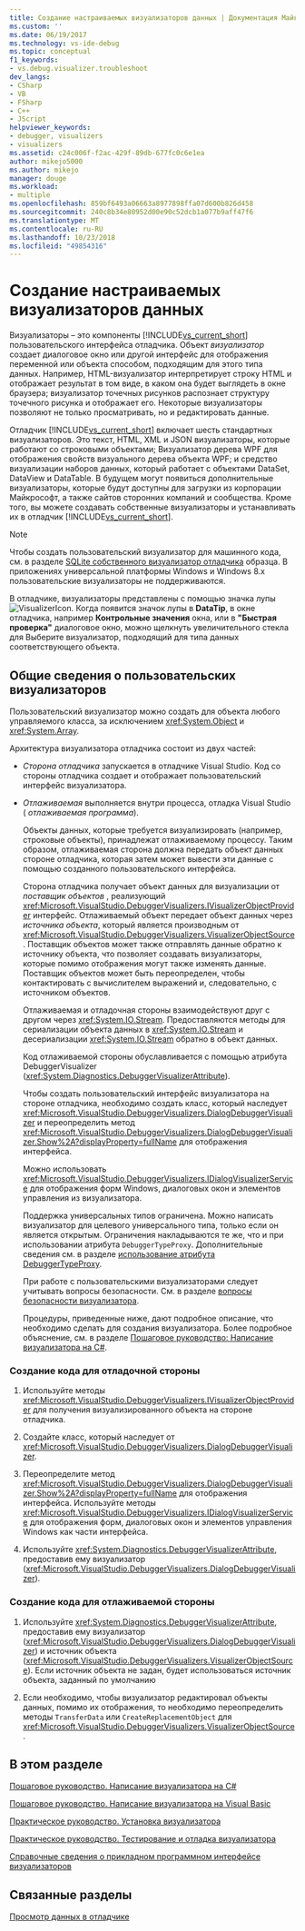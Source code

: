 ```yaml
---
title: Создание настраиваемых визуализаторов данных | Документация Майкрософт
ms.custom: ''
ms.date: 06/19/2017
ms.technology: vs-ide-debug
ms.topic: conceptual
f1_keywords:
- vs.debug.visualizer.troubleshoot
dev_langs:
- CSharp
- VB
- FSharp
- C++
- JScript
helpviewer_keywords:
- debugger, visualizers
- visualizers
ms.assetid: c24c006f-f2ac-429f-89db-677fc0c6e1ea
author: mikejo5000
ms.author: mikejo
manager: douge
ms.workload:
- multiple
ms.openlocfilehash: 859bf6493a06663a8977898ffa07d600b826d458
ms.sourcegitcommit: 240c8b34e80952d00e90c52dcb1a077b9aff47f6
ms.translationtype: MT
ms.contentlocale: ru-RU
ms.lasthandoff: 10/23/2018
ms.locfileid: "49854316"
---
```

# <a name="create-custom-visualizers-of-data"></a>Создание настраиваемых визуализаторов данных
 Визуализаторы – это компоненты [!INCLUDE[vs_current_short](../code-quality/includes/vs_current_short_md.md)] пользовательского интерфейса отладчика. Объект *визуализатор* создает диалоговое окно или другой интерфейс для отображения переменной или объекта способом, подходящим для этого типа данных. Например, HTML-визуализатор интерпретирует строку HTML и отображает результат в том виде, в каком она будет выглядеть в окне браузера; визуализатор точечных рисунков распознает структуру точечного рисунка и отображает его. Некоторые визуализаторы позволяют не только просматривать, но и редактировать данные.

 Отладчик [!INCLUDE[vs_current_short](../code-quality/includes/vs_current_short_md.md)] включает шесть стандартных визуализаторов. Это текст, HTML, XML и JSON визуализаторы, которые работают со строковыми объектами; Визуализатор дерева WPF для отображения свойств визуального дерева объекта WPF; и средство визуализации наборов данных, который работает с объектами DataSet, DataView и DataTable. В будущем могут появиться дополнительные визуализаторы, которые будут доступны для загрузки из корпорации Майкрософт, а также сайтов сторонних компаний и сообщества. Кроме того, вы можете создавать собственные визуализаторы и устанавливать их в отладчик [!INCLUDE[vs_current_short](../code-quality/includes/vs_current_short_md.md)].

 > [!NOTE]
 > Чтобы создать пользовательский визуализатор для машинного кода, см. в разделе [SQLite собственного визуализатор отладчика](https://github.com/Microsoft/VSSDK-Extensibility-Samples/tree/master/SqliteVisualizer) образца. В приложениях универсальной платформы Windows и Windows 8.x пользовательские визуализаторы не поддерживаются.

 В отладчике, визуализаторы представлены с помощью значка лупы ![VisualizerIcon](../debugger/media/dbg-tips-visualizer-icon.png "значок визуализатор"). Когда появится значок лупы в **DataTip**, в окне отладчика, например **Контрольные значения** окна, или в **"Быстрая проверка"** диалоговое окно, можно щелкнуть увеличительного стекла для Выберите визуализатор, подходящий для типа данных соответствующего объекта.

## <a name="overview-of-custom-visualizers"></a>Общие сведения о пользовательских визуализаторов

Пользовательский визуализатор можно создать для объекта любого управляемого класса, за исключением <xref:System.Object> и <xref:System.Array>.  
  
 Архитектура визуализатора отладчика состоит из двух частей:  
  
- *Сторона отладчика* запускается в отладчике Visual Studio. Код со стороны отладчика создает и отображает пользовательский интерфейс визуализатора.  
  
- *Отлаживаемая* выполняется внутри процесса, отладка Visual Studio ( *отлаживаемая программа*).  
  
  Объекты данных, которые требуется визуализировать (например, строковые объекты), принадлежат отлаживаемому процессу. Таким образом, отлаживаемая сторона должна передать объект данных стороне отладчика, которая затем может вывести эти данные с помощью созданного пользовательского интерфейса.  
  
  Сторона отладчика получает объект данных для визуализации от *поставщик объектов* , реализующий <xref:Microsoft.VisualStudio.DebuggerVisualizers.IVisualizerObjectProvider> интерфейс. Отлаживаемый объект передает объект данных через *источника объекта*, который является производным от <xref:Microsoft.VisualStudio.DebuggerVisualizers.VisualizerObjectSource>. Поставщик объектов может также отправлять данные обратно к источнику объекта, что позволяет создавать визуализаторы, которые помимо отображения могут также изменять данные. Поставщик объектов может быть переопределен, чтобы контактировать с вычислителем выражений и, следовательно, с источником объектов.  
  
  Отлаживаемая и отладочная стороны взаимодействуют друг с другом через <xref:System.IO.Stream>. Предоставляются методы для сериализации объекта данных в <xref:System.IO.Stream> и десериализации <xref:System.IO.Stream> обратно в объект данных.  
  
  Код отлаживаемой стороны обуславливается с помощью атрибута DebuggerVisualizer (<xref:System.Diagnostics.DebuggerVisualizerAttribute>).  
  
  Чтобы создать пользовательский интерфейс визуализатора на стороне отладчика, необходимо создать класс, который наследует <xref:Microsoft.VisualStudio.DebuggerVisualizers.DialogDebuggerVisualizer> и переопределить метод <xref:Microsoft.VisualStudio.DebuggerVisualizers.DialogDebuggerVisualizer.Show%2A?displayProperty=fullName> для отображения интерфейса.  
  
  Можно использовать <xref:Microsoft.VisualStudio.DebuggerVisualizers.IDialogVisualizerService> для отображения форм Windows, диалоговых окон и элементов управления из визуализатора.  
  
  Поддержка универсальных типов ограничена. Можно написать визуализатор для целевого универсального типа, только если он является открытым. Ограничения накладываются те же, что и при использовании атрибута `DebuggerTypeProxy`. Дополнительные сведения см. в разделе [использование атрибута DebuggerTypeProxy](../debugger/using-debuggertypeproxy-attribute.md).  
  
  При работе с пользовательскими визуализаторами следует учитывать вопросы безопасности. См. в разделе [вопросы безопасности визуализатора](../debugger/visualizer-security-considerations.md).  
  
  Процедуры, приведенные ниже, дают подробное описание, что необходимо сделать для создания визуализатора. Более подробное объяснение, см. в разделе [Пошаговое руководство: Написание визуализатора на C#](../debugger/walkthrough-writing-a-visualizer-in-csharp.md).  
  
### <a name="to-create-the-debugger-side"></a>Создание кода для отладочной стороны  
  
1.  Используйте методы <xref:Microsoft.VisualStudio.DebuggerVisualizers.IVisualizerObjectProvider> для получения визуализированного объекта на стороне отладчика.  
  
2.  Создайте класс, который наследует от <xref:Microsoft.VisualStudio.DebuggerVisualizers.DialogDebuggerVisualizer>.  
  
3.  Переопределите метод <xref:Microsoft.VisualStudio.DebuggerVisualizers.DialogDebuggerVisualizer.Show%2A?displayProperty=fullName> для отображения интерфейса. Используйте методы <xref:Microsoft.VisualStudio.DebuggerVisualizers.IDialogVisualizerService> для отображения форм, диалоговых окон и элементов управления Windows как части интерфейса.  
  
4.  Используйте <xref:System.Diagnostics.DebuggerVisualizerAttribute>, предоставив ему визуализатор (<xref:Microsoft.VisualStudio.DebuggerVisualizers.DialogDebuggerVisualizer>).  
  
### <a name="to-create-the-debuggee-side"></a>Создание кода для отлаживаемой стороны  
  
1.  Используйте <xref:System.Diagnostics.DebuggerVisualizerAttribute>, предоставив ему визуализатор (<xref:Microsoft.VisualStudio.DebuggerVisualizers.DialogDebuggerVisualizer>) и источник объекта (<xref:Microsoft.VisualStudio.DebuggerVisualizers.VisualizerObjectSource>). Если источник объекта не задан, будет использоваться источник объекта, заданный по умолчанию  
  
2.  Если необходимо, чтобы визуализатор редактировал объекты данных, помимо их отображения, то необходимо переопределить методы `TransferData` или  `CreateReplacementObject` для <xref:Microsoft.VisualStudio.DebuggerVisualizers.VisualizerObjectSource>.   
  
## <a name="in-this-section"></a>В этом разделе
  
 [Пошаговое руководство. Написание визуализатора на C#](../debugger/walkthrough-writing-a-visualizer-in-csharp.md)  

 [Пошаговое руководство. Написание визуализатора на Visual Basic](../debugger/walkthrough-writing-a-visualizer-in-visual-basic.md)  
  
 [Практическое руководство. Установка визуализатора](../debugger/how-to-install-a-visualizer.md)  
  
 [Практическое руководство. Тестирование и отладка визуализатора](../debugger/how-to-test-and-debug-a-visualizer.md)  
  
 [Справочные сведения о прикладном программном интерфейсе визуализаторов](../debugger/visualizer-api-reference.md)  
  
## <a name="related-sections"></a>Связанные разделы  
 [Просмотр данных в отладчике](../debugger/viewing-data-in-the-debugger.md)
